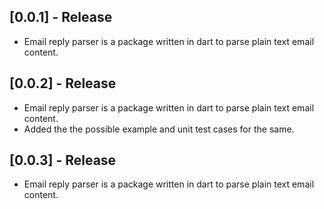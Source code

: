 ## [0.0.1] - Release

* Email reply parser is a package written in dart to parse plain text email content.

## [0.0.2] - Release

* Email reply parser is a package written in dart to parse plain text email content.
* Added the the possible example and unit test cases for the same. 

## [0.0.3] - Release

* Email reply parser is a package written in dart to parse plain text email content. 
 

